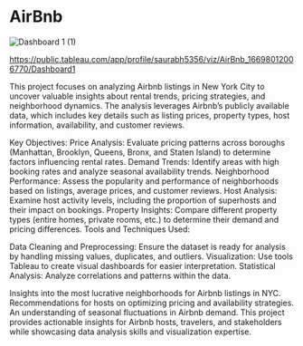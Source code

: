 # AirBnb
![Dashboard 1 (1)](https://github.com/imdSaurabh22/AirBnb/assets/149091345/ea3647a3-94ee-45f5-a874-e2fb37ec8150)

https://public.tableau.com/app/profile/saurabh5356/viz/AirBnb_16698012006770/Dashboard1


This project focuses on analyzing Airbnb listings in New York City to uncover valuable insights about rental trends, pricing strategies, and neighborhood dynamics. The analysis leverages Airbnb’s publicly available data, which includes key details such as listing prices, property types, host information, availability, and customer reviews.

Key Objectives:
Price Analysis: Evaluate pricing patterns across boroughs (Manhattan, Brooklyn, Queens, Bronx, and Staten Island) to determine factors influencing rental rates.
Demand Trends: Identify areas with high booking rates and analyze seasonal availability trends.
Neighborhood Performance: Assess the popularity and performance of neighborhoods based on listings, average prices, and customer reviews.
Host Analysis: Examine host activity levels, including the proportion of superhosts and their impact on bookings.
Property Insights: Compare different property types (entire homes, private rooms, etc.) to determine their demand and pricing differences.
Tools and Techniques Used:

Data Cleaning and Preprocessing: Ensure the dataset is ready for analysis by handling missing values, duplicates, and outliers.
Visualization: Use tools Tableau to create visual dashboards for easier interpretation.
Statistical Analysis: Analyze correlations and patterns within the data.

Insights into the most lucrative neighborhoods for Airbnb listings in NYC.
Recommendations for hosts on optimizing pricing and availability strategies.
An understanding of seasonal fluctuations in Airbnb demand.
This project provides actionable insights for Airbnb hosts, travelers, and stakeholders while showcasing data analysis skills and visualization expertise.
